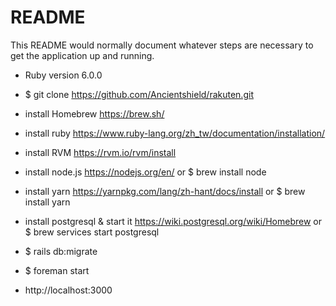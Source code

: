 # README

This README would normally document whatever steps are necessary to get the
application up and running.

* Ruby version 6.0.0

* $ git clone https://github.com/Ancientshield/rakuten.git

* install Homebrew
https://brew.sh/

* install ruby
https://www.ruby-lang.org/zh_tw/documentation/installation/

* install RVM
https://rvm.io/rvm/install

* install node.js
https://nodejs.org/en/ or $ brew install node

* install yarn
https://yarnpkg.com/lang/zh-hant/docs/install or $ brew install yarn

* install postgresql & start it
https://wiki.postgresql.org/wiki/Homebrew or $ brew services start postgresql

* $ rails db:migrate

* $ foreman start

* http://localhost:3000
